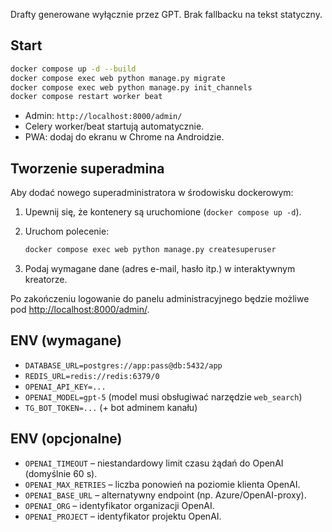 
Drafty generowane wyłącznie przez GPT. Brak fallbacku na tekst statyczny.

## Start
```bash
docker compose up -d --build
docker compose exec web python manage.py migrate
docker compose exec web python manage.py init_channels
docker compose restart worker beat
```

- Admin: `http://localhost:8000/admin/`
- Celery worker/beat startują automatycznie.
- PWA: dodaj do ekranu w Chrome na Androidzie.



## Tworzenie superadmina

Aby dodać nowego superadministratora w środowisku dockerowym:

1. Upewnij się, że kontenery są uruchomione (`docker compose up -d`).
2. Uruchom polecenie:

   ```bash
   docker compose exec web python manage.py createsuperuser
   ```

3. Podaj wymagane dane (adres e-mail, hasło itp.) w interaktywnym kreatorze.

Po zakończeniu logowanie do panelu administracyjnego będzie możliwe pod [http://localhost:8000/admin/](http://localhost:8000/admin/).


## ENV (wymagane)
- `DATABASE_URL=postgres://app:pass@db:5432/app`
- `REDIS_URL=redis://redis:6379/0`
- `OPENAI_API_KEY=...`
- `OPENAI_MODEL=gpt-5` (model musi obsługiwać narzędzie `web_search`)
- `TG_BOT_TOKEN=...` (+ bot adminem kanału)

## ENV (opcjonalne)
- `OPENAI_TIMEOUT` – niestandardowy limit czasu żądań do OpenAI (domyślnie 60 s).
- `OPENAI_MAX_RETRIES` – liczba ponowień na poziomie klienta OpenAI.
- `OPENAI_BASE_URL` – alternatywny endpoint (np. Azure/OpenAI-proxy).
- `OPENAI_ORG` – identyfikator organizacji OpenAI.
- `OPENAI_PROJECT` – identyfikator projektu OpenAI.

